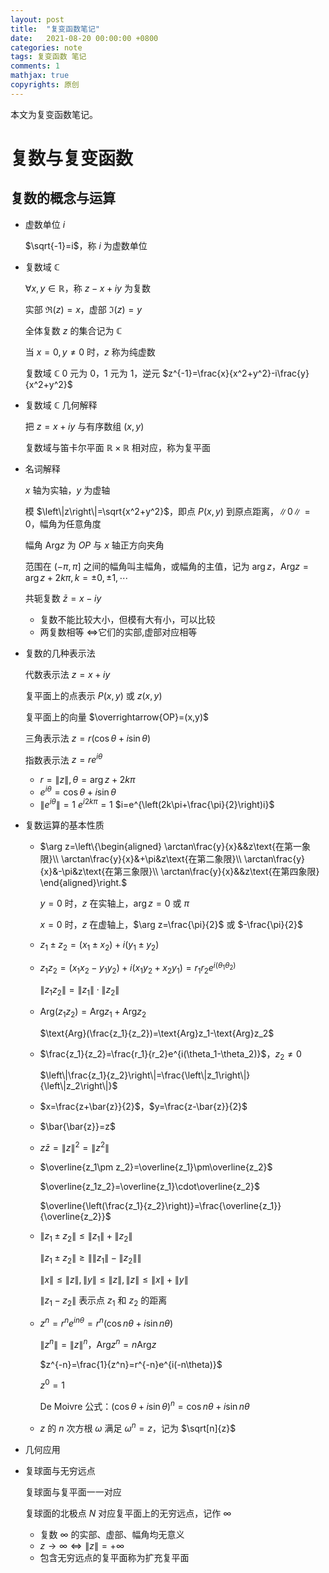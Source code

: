 ```yaml
---
layout: post
title:  "复变函数笔记"
date:   2021-08-20 00:00:00 +0800
categories: note
tags: 复变函数 笔记
comments: 1
mathjax: true
copyrights: 原创
---
```


本文为复变函数笔记。

# 复数与复变函数

## 复数的概念与运算

- 虚数单位 $i$

  $\sqrt{-1}=i$，称 $i$ 为虚数单位

- 复数域 $\mathbb{C}$

  $\forall x,y\in \mathbb{R}$，称 $z-x+iy$ 为复数

  实部 $\Re(z)=x$，虚部 $\Im(z)=y$

  全体复数 $z$ 的集合记为 $\mathbb{C}$

  当 $x=0,y\neq0$ 时，$z$ 称为纯虚数

  复数域 $\mathbb{C}$ 0 元为 0，1 元为 1，逆元 $z^{-1}=\frac{x}{x^2+y^2}-i\frac{y}{x^2+y^2}$

- 复数域 $\mathbb{C}$ 几何解释

  把 $z=x+iy$ 与有序数组 $(x,y)$

  复数域与笛卡尔平面 $\mathbb{R}\times\mathbb{R}$ 相对应，称为复平面

- 名词解释

  $x$ 轴为实轴，$y$ 为虚轴

  模 $\left\|z\right\|=\sqrt{x^2+y^2}$，即点 $P(x,y)$ 到原点距离，$\left\|0\right\|=0$，幅角为任意角度

  幅角 $\text{Arg} z$​ 为 $OP$​ 与 $x$​​ 轴正方向夹角

  范围在 $\left(-\pi,\pi\right]$ 之间的幅角叫主幅角，或幅角的主值，记为 $\arg z$，$\text{Arg}z=\arg z+2k\pi,k=\pm0,\pm1,\cdots$

  共轭复数 $\bar{z}=x-iy$

  - 复数不能比较大小，但模有大有小，可以比较
  - 两复数相等 $\Longleftrightarrow$​ 它们的实部,虚部对应相等

- 复数的几种表示法

  代数表示法 $z=x+iy$

  复平面上的点表示 $P(x,y)$ 或 $z(x,y)$

  复平面上的向量 $\overrightarrow{OP}=(x,y)$

  三角表示法 $z=r(\cos\theta +i\sin \theta)$

  指数表示法 $z=re^{i\theta}$

  - $r=\left\|z\right\|,\theta=\arg z+2k\pi$
  - $e^{i\theta}=\cos\theta+i\sin\theta$
  - $\left\|e^{i\theta}\right\|=1$
    $e^{i2k\pi}=1$
    $i=e^{\left(2k\pi+\frac{\pi}{2}\right)i}$

- 复数运算的基本性质

  - $\arg z=\left\{\begin{aligned}
    \arctan\frac{y}{x}&&z\text{在第一象限}\\
    \arctan\frac{y}{x}&+\pi&z\text{在第二象限}\\
    \arctan\frac{y}{x}&-\pi&z\text{在第三象限}\\
    \arctan\frac{y}{x}&&z\text{在第四象限}
    \end{aligned}\right.$
  
    $y=0$ 时，$z$ 在实轴上，$\arg z=0$ 或 $\pi$
  
    $x=0$ 时，$z$ 在虚轴上，$\arg z=\frac{\pi}{2}$ 或 $-\frac{\pi}{2}$​
  
  - $z_1\pm z_2=(x_1\pm x_2)+i(y_1\pm y_2)$
  
  - $z_1 z_2=(x_1x_2-y_1y_2)+i(x_1y_2+x_2y_1)=r_1r_2e^{i(\theta_1\theta_2)}$
  
    $\left\|z_1z_2\right\|=\left\|z_1\right\|\cdot\left\|z_2\right\|$
  
  - $\text{Arg}(z_1z_2)=\text{Arg}z_1+\text{Arg}z_2$​
  
    $\text{Arg}(\frac{z_1}{z_2})=\text{Arg}z_1-\text{Arg}z_2$
  
  - $\frac{z_1}{z_2}=\frac{r_1}{r_2}e^{i(\theta_1-\theta_2)}$，$z_2\neq0$
  
    $\left\|\frac{z_1}{z_2}\right\|=\frac{\left\|z_1\right\|}{\left\|z_2\right\|}$
  
  - $x=\frac{z+\bar{z}}{2}$，$y=\frac{z-\bar{z}}{2}$
  
  - $\bar{\bar{z}}=z$
  
  - $z\bar{z}={\left\|z\right\|}^2=\left\|z^2\right\|$
  
  - $\overline{z_1\pm z_2}=\overline{z_1}\pm\overline{z_2}$
  
    $\overline{z_1z_2}=\overline{z_1}\cdot\overline{z_2}$
  
    $\overline{\left(\frac{z_1}{z_2}\right)}=\frac{\overline{z_1}}{\overline{z_2}}$
  
  - $\left\|z_1\pm z_2\right\|\leq\left\|z_1\right\|+\left\|z_2\right\|$
  
    $\left\|z_1\pm z_2\right\|\geq\left\|\left\|z_1\right\|-\left\|z_2\right\|\right\|$
  
    $\left\|x\right\|\leq \left\|z\right\|,\left\|y\right\|\leq\left\|z\right\|,\left\|z\right\|\leq\left\|x\right\|+\left\|y\right\|$
  
    $\left\|z_1-z_2\right\|$ 表示点 $z_1$ 和 $z_2$ 的距离
  
  - $z^n=r^ne^{in\theta}=r^n(\cos{n\theta}+i\sin{n\theta})$
  
    $\left\|z^n\right\|={\left\|z\right\|}^n$，$\text{Arg}z^n=n\text{Arg}z$
  
    $z^{-n}=\frac{1}{z^n}=r^{-n}e^{i(-n\theta)}$
  
    $z^0=1$
  
    De Moivre 公式：${(\cos{\theta}+i\sin{\theta})}^n=\cos{n\theta}+i\sin{n\theta}$
  
  - $z$ 的 $n$ 次方根 $\omega$ 满足 $\omega^n=z$，记为 $\sqrt[n]{z}$
  
- 几何应用

- 复球面与无穷远点

  复球面与复平面一一对应

  复球面的北极点 $N$ 对应复平面上的无穷远点，记作 $\infty$
  - 复数 $\infty$ 的实部、虚部、幅角均无意义
  - $z\rightarrow\infty\Leftrightarrow \left\|z\right\|=+\infty$
  - 包含无穷远点的复平面称为扩充复平面

